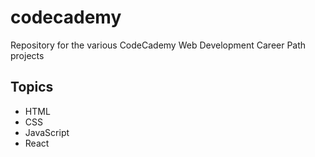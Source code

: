 # codecademy
Repository for the various CodeCademy Web Development Career Path projects

## Topics
* HTML
* CSS
* JavaScript
* React
